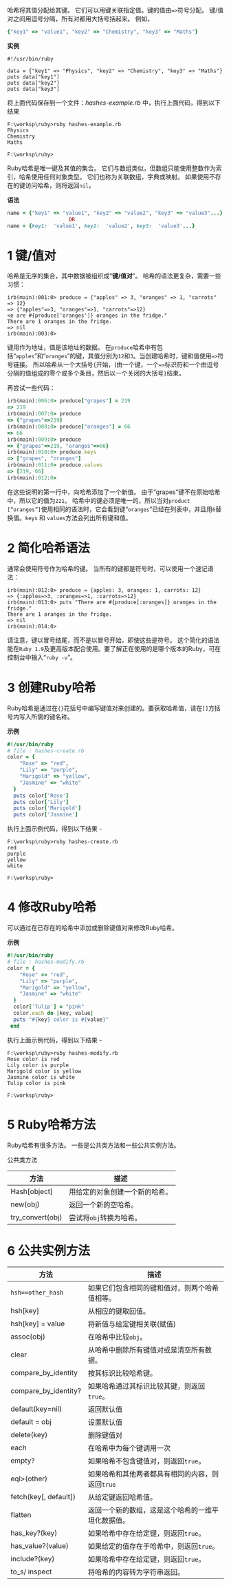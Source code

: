 

哈希将其值分配给其键。 它们可以用键关联指定值。键的值由`=>`符号分配。 键/值对之间用逗号分隔，所有对都用大括号括起来。 例如，

```ruby
{"key1" => "value1", "key2" => "Chemistry", "key3" => "Maths"}
```

**实例**

```shell
#!/usr/bin/ruby   

data = {"key1" => "Physics", "key2" => "Chemistry", "key3" => "Maths"}   
puts data["key1"]   
puts data["key2"]   
puts data["key3"]
```

将上面代码保存到一个文件：_hashes-example.rb_ 中，执行上面代码，得到以下结果 

```shell
F:\worksp\ruby>ruby hashes-example.rb
Physics
Chemistry
Maths

F:\worksp\ruby>
```


Ruby哈希是唯一键及其值的集合。 它们与数组类似，但数组只能使用整数作为索引，哈希使用任何对象类型。 它们也称为关联数组，字典或映射。
如果使用不存在的键访问哈希，则将返回`nil`。

**语法**

```ruby
name = {"key1" => "value1", "key2" => "value2", "key3" => "value3"...}  
                    OR  
name = {key1:  'value1', key2:  'value2', key3:  'value3'...}
```




# 1 键/值对

哈希是无序的集合，其中数据被组织成“**键/值对**”。 哈希的语法更复杂，需要一些习惯：

```shell
irb(main):001:0> produce = {"apples" => 3, "oranges" => 1, "carrots" => 12}
=> {"apples"=>3, "oranges"=>1, "carrots"=>12}
<e are #{produce['oranges']} oranges in the fridge."
There are 1 oranges in the fridge.
=> nil
irb(main):003:0>
```

键用作为地址，值是该地址的数据。 在`produce`哈希中有包括“`apples`”和“`oranges`”的键，其值分别为`12`和`3`。当创建哈希时，键和值使用`=>`符号链接。 所以哈希从一个大括号`{`开始，(由一个键，一个`=>`标识符和一个由逗号分隔的值组成的零个或多个条目，然后以一个关闭的大括号`}`结束。

再尝试一些代码：

```ruby
irb(main):006:0> produce["grapes"] = 219
=> 219
irb(main):007:0> produce
=> {"grapes"=>219}
irb(main):008:0> produce["oranges"] = 66
=> 66
irb(main):009:0> produce
=> {"grapes"=>219, "oranges"=>66}
irb(main):010:0> produce.keys
=> ["grapes", "oranges"]
irb(main):011:0> produce.values
=> [219, 66]
irb(main):012:0>
```

在这些说明的第一行中，向哈希添加了一个新值。 由于“grapes”键不在原始哈希中，所以它的值为`221`。 哈希中的键必须是唯一的，所以当对`product [“oranges”]`使用相同的语法时，它会看到键“`oranges`”已经在列表中，并且用`6`替换值。`keys` 和 `values`方法会列出所有键和值。

# 2 简化哈希语法

通常会使用符号作为哈希的键。 当所有的键都是符号时，可以使用一个速记语法：

```shell
irb(main):012:0> produce = {apples: 3, oranges: 1, carrots: 12}
=> {:apples=>3, :oranges=>1, :carrots=>12}
irb(main):013:0> puts "There are #{produce[:oranges]} oranges in the fridge."
There are 1 oranges in the fridge.
=> nil
irb(main):014:0>
```

请注意，键以冒号结尾，而不是以冒号开始，即使这些是符号。 这个简化的语法能在`Ruby 1.9`及更高版本配合使用。要了解正在使用的是哪个版本的Ruby，可在控制台中输入“`ruby -v`”。




# 3 创建Ruby哈希

Ruby哈希是通过在`{}`花括号中编写键值对来创建的。要获取哈希值，请在`[]`方括号内写入所需的键名称。

**示例**

```ruby
#!/usr/bin/ruby 
# file : hashes-create.rb
color = {   
    "Rose" => "red",   
    "Lily" => "purple",   
    "Marigold" => "yellow",   
    "Jasmine" => "white"   
  }   
  puts color['Rose']   
  puts color['Lily']   
  puts color['Marigold']   
  puts color['Jasmine']
```

执行上面示例代码，得到以下结果 -

```shell
F:\worksp\ruby>ruby hashes-create.rb
red
purple
yellow
white

F:\worksp\ruby>
```

# 4 修改Ruby哈希

可以通过在已存在的哈希中添加或删除键值对来修改Ruby哈希。

**示例**

```ruby
#!/usr/bin/ruby 
# file : hashes-modify.rb
color = {   
    "Rose" => "red",   
    "Lily" => "purple",   
    "Marigold" => "yellow",   
    "Jasmine" => "white"   
  }   
  color['Tulip'] = "pink"   
  color.each do |key, value|   
  puts "#{key} color is #{value}"   
 end
```

执行上面示例代码，得到以下结果 -

```shell
F:\worksp\ruby>ruby hashes-modify.rb
Rose color is red
Lily color is purple
Marigold color is yellow
Jasmine color is white
Tulip color is pink

F:\worksp\ruby>
```

# 5 Ruby哈希方法

Ruby哈希有很多方法。 一些是公共类方法和一些公共实例方法。

公共类方法

|方法|描述|
|---|---|
|Hash[object]|用给定的对象创建一个新的哈希。|
|new(obj)|返回一个新的空哈希。|
|try_convert(obj)|尝试将`obj`转换为哈希。|

# 6 公共实例方法

|方法|描述|
|---|---|
|`hsh==other_hash`|如果它们包含相同的键和值对，则两个哈希值相等。|
|hsh[key]|从相应的键取回值。|
|hsh[key] = value|将新值与给定键相关联(赋值)|
|assoc(obj)|在哈希中比较`obj`。|
|clear|从哈希中删除所有键值对或是清空所有数据。|
|compare_by_identity|按其标识比较哈希键。|
|compare_by_identity?|如果哈希通过其标识比较其键，则返回`true`。|
|default(key=nil)|返回默认值|
|default = obj|设置默认值|
|delete(key)|删除键值对|
|each|在哈希中为每个键调用一次|
|empty?|如果哈希不包含键值对，则返回`true`。|
|eql>(other)|如果哈希和其他两者都具有相同的内容，则返回`true`|
|fetch(key[, default])|从给定键返回哈希值。|
|flatten|返回一个新的数组，这是这个哈希的一维平坦化数据值。|
|has_key?(key)|如果哈希中存在给定键，则返回`true`。|
|has_value?(value)|如果给定的值存在于哈希中，则返回`true`。|
|include?(key)|如果哈希中存在给定键，则返回`true`。|
|to_s/ inspect|将哈希的内容转为字符串返回。|




